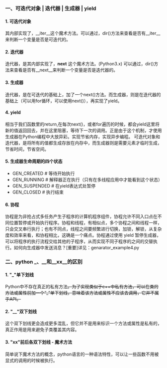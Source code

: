 ### 一、可迭代对象 | 迭代器 | 生成器 | yield
#### 1. 可迭代对象
其内部实现了，__iter__这个魔术方法。可以通过，dir()方法来查看是否有__iter__来判断一个变量是否是可迭代的。
#### 2. 迭代器
迭代器，是其内部实现了，__next__ 这个魔术方法。(Python3.x)
可以通过，dir()方法来查看是否有__next__来判断一个变量是否是迭代器的。
#### 3. 生成器
迭代器，是在可迭代的基础上，加了一个next()方法。而生成器，则是在迭代器的基础上（可以用for循环，可以使用next()），再实现了yield。
#### 4. yield
相当于我们函数里的return,在每次next()，或者for遍历的时候，都会yield这里将新的值返回回去，并在这里阻塞，等待下一次的调用。正是由于这个机制，才使用生成器在Python编程中大放异彩。实现节省内存，实现异步编程。
可迭代对象和迭代器，是将所有的值都生成存放在内存中，而生成器则是需要元素才临时生成，节省时间，节省空间。
#### 5. 生成器生命周期的四个状态
- GEN_CREATED   # 等待开始执行
- GEN_RUNNING   # 解释器正在执行（只有在多线程应用中才能看到这个状态）
- GEN_SUSPENDED # 在yield表达式处暂停
- GEN_CLOSED    # 执行结束
#### 6. 协程
协程是为非抢占式多任务产生子程序的计算机程序组件，协程允许不同入口点在不同位置暂停或开始执行程序。协程和线程，有相似点，多个协程之间和线程一样，只会交叉串行执行；也有不同点，线程之间要频繁进行切换，加锁，解锁，从复杂度和效率来看，和协程相比，这确是一个痛点。协程通过使用 yield 暂停生成器，可以将程序的执行流程交给其他的子程序，从而实现不同子程序的之间的交替执行。如何向生成器中发送消息？[重要]详见：genarator_example4.py

### 二、python _、__和__xx__的区别

#### 1. "_"单下划线
Python中不存在真正的私有方法~~。为了实现类似于c++中私有方法，可以在类的方法或属性前加一个“_”单下划线，意味着该方法或属性不应该去调用，它并不属于API。~~

#### 2. "__"双下划线
这个双下划线更会造成更多混乱，但它并不是用来标识一个方法或属性是私有的，真正作用是用来避免子类覆盖其内容。

#### 3. "__xx__"前后各双下划线  - 魔术方法
简单说下魔术方法的概念，python语言的一种语法特性，可以让一些函数不用被显式的调用的时候被执行。


